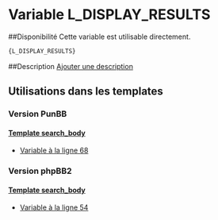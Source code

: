 # Variable L_DISPLAY_RESULTS

##Disponibilité
Cette variable est utilisable directement.

```html
{L_DISPLAY_RESULTS}
```

##Description
[Ajouter une description](https://fa-tvars.appspot.com/var/L_DISPLAY_RESULTS)

## Utilisations dans les templates

### Version PunBB

#### [Template search_body](punbb/search_body.md#readme)
* [Variable &agrave; la ligne 68](../punbb/search_body.tpl#L68)

### Version phpBB2

#### [Template search_body](subsilver/search_body.md#readme)
* [Variable &agrave; la ligne 54](../subsilver/search_body.tpl#L54)